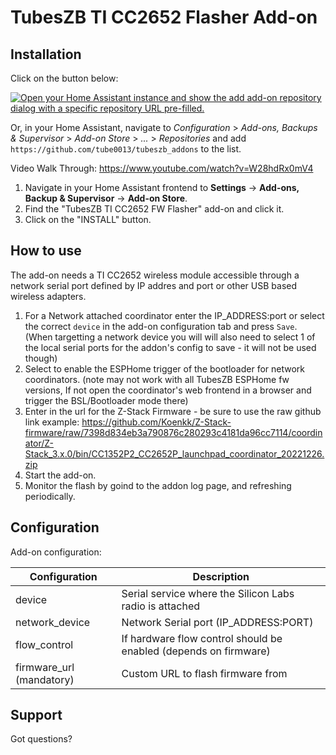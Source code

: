 # TubesZB TI CC2652 Flasher Add-on

## Installation

Click on the button below:

[![Open your Home Assistant instance and show the add add-on repository dialog with a specific repository URL pre-filled.](https://my.home-assistant.io/badges/supervisor_add_addon_repository.svg)](https://my.home-assistant.io/redirect/supervisor_add_addon_repository/?repository_url=https%3A%2F%2Fgithub.com%2Ftube0013%2Ftubeszb_addons)

Or, in your Home Assistant, navigate to _Configuration_ > _Add-ons, Backups & Supervisor_ > _Add-on Store_ > _..._ > _Repositories_ and add `https://github.com/tube0013/tubeszb_addons` to the list.


Video Walk Through: https://www.youtube.com/watch?v=W28hdRx0mV4

1. Navigate in your Home Assistant frontend to **Settings** -> **Add-ons, Backup & Supervisor** -> **Add-on Store**.
2. Find the "TubesZB TI CC2652 FW Flasher" add-on and click it.
3. Click on the "INSTALL" button.

## How to use

The add-on needs a TI CC2652 wireless module accessible through a network
serial port defined by IP addres and port or other USB based wireless adapters.

1. For a Network attached coordinator enter the IP_ADDRESS:port or 
   select the correct `device` in the add-on configuration tab and press `Save`.
   (When targetting a network device you will will also need to select 1 of the 
   local serial ports for the addon's config to save - it will not be used though)
2. Select to enable the ESPHome trigger of the bootloader for network coordinators.
   (note may not work with all TubesZB  ESPHome fw versions, If not open the coordinator's
   web frontend in a browser and trigger the BSL/Bootloader mode there)
3. Enter in the url for the Z-Stack Firmware - be sure to use the raw github link
   example: https://github.com/Koenkk/Z-Stack-firmware/raw/7398d834eb3a790876c280293c4181da96cc7114/coordinator/Z-Stack_3.x.0/bin/CC1352P2_CC2652P_launchpad_coordinator_20221226.zip
4. Start the add-on.
5. Monitor the flash by goind to the addon log page, and refreshing periodically.

## Configuration

Add-on configuration:

| Configuration             | Description                                                      |
|---------------------------|------------------------------------------------------------------|
| device                    | Serial service where the Silicon Labs radio is attached          |
| network_device            | Network Serial port (IP_ADDRESS:PORT)                            |
| flow_control              | If hardware flow control should be enabled (depends on firmware) |
| firmware_url (mandatory)  | Custom URL to flash firmware from                                |

## Support

Got questions?

